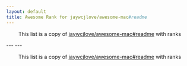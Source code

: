 ```yaml
---
layout: default
title: Awesome Rank for jaywcjlove/awesome-mac#readme
---
```


<p align="center">
	This list is a copy of <a href="https://github.com/jaywcjlove/awesome-mac#readme">jaywcjlove/awesome-mac#readme</a> with ranks
</p>
---
---
<p align="center">
	This list is a copy of <a href="https://github.com/jaywcjlove/awesome-mac#readme">jaywcjlove/awesome-mac#readme</a> with ranks
</p>

